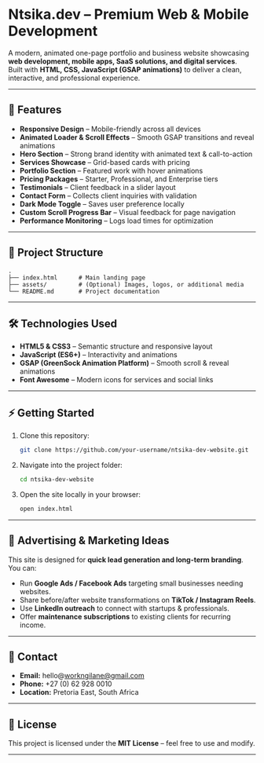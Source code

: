# Ntsika.dev – Premium Web & Mobile Development

A modern, animated one-page portfolio and business website showcasing **web development, mobile apps, SaaS solutions, and digital services**.  
Built with **HTML, CSS, JavaScript (GSAP animations)** to deliver a clean, interactive, and professional experience.

---

## 🚀 Features
- **Responsive Design** – Mobile-friendly across all devices  
- **Animated Loader & Scroll Effects** – Smooth GSAP transitions and reveal animations  
- **Hero Section** – Strong brand identity with animated text & call-to-action  
- **Services Showcase** – Grid-based cards with pricing  
- **Portfolio Section** – Featured work with hover animations  
- **Pricing Packages** – Starter, Professional, and Enterprise tiers  
- **Testimonials** – Client feedback in a slider layout  
- **Contact Form** – Collects client inquiries with validation  
- **Dark Mode Toggle** – Saves user preference locally  
- **Custom Scroll Progress Bar** – Visual feedback for page navigation  
- **Performance Monitoring** – Logs load times for optimization  

---

## 📂 Project Structure
```
.
├── index.html      # Main landing page
├── assets/         # (Optional) Images, logos, or additional media
└── README.md       # Project documentation
```

---

## 🛠️ Technologies Used
- **HTML5 & CSS3** – Semantic structure and responsive layout  
- **JavaScript (ES6+)** – Interactivity and animations  
- **GSAP (GreenSock Animation Platform)** – Smooth scroll & reveal animations  
- **Font Awesome** – Modern icons for services and social links  

---

## ⚡ Getting Started

1. Clone this repository:
   ```bash
   git clone https://github.com/your-username/ntsika-dev-website.git
   ```

2. Navigate into the project folder:
   ```bash
   cd ntsika-dev-website
   ```

3. Open the site locally in your browser:
   ```bash
   open index.html
   ```

---

## 📢 Advertising & Marketing Ideas
This site is designed for **quick lead generation and long-term branding**. You can:
- Run **Google Ads / Facebook Ads** targeting small businesses needing websites.  
- Share before/after website transformations on **TikTok / Instagram Reels**.  
- Use **LinkedIn outreach** to connect with startups & professionals.  
- Offer **maintenance subscriptions** to existing clients for recurring income.  

---

## 📧 Contact
- **Email:** hello@workngilane@gmail.com  
- **Phone:** +27 (0) 62 928 0010
- **Location:** Pretoria East, South Africa  

---

## 📝 License
This project is licensed under the **MIT License** – feel free to use and modify.  

---

